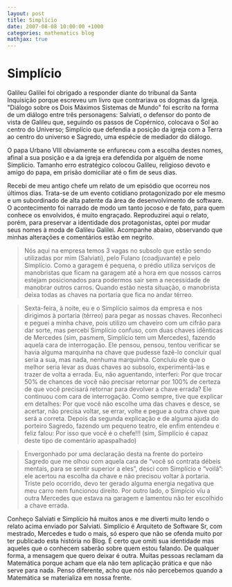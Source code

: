 ```yaml
---
layout: post
title: Simplício
date: 2007-08-08 10:00:00 +1000
categories: mathematics blog
mathjax: true
---
```


# Simplício


Galileu Galilei foi obrigado a responder diante do tribunal da Santa Inquisição porque escreveu um livro que contrariava os dogmas da Igreja. "Diálogo sobre os Dois Máximos Sistemas de Mundo" foi escrito na forma de um diálogo entre três personagens: Salviati, o defensor do ponto de vista de Galileu que, seguindo os passos de Copérnico, colocava o Sol ao centro do Universo; Simplício que defendia a posição da igreja com a Terra ao centro do universo e Sagredo, uma espécie de mediador do diálogo.

O papa Urbano VIII obviamente se enfureceu com a escolha destes nomes, afinal a sua posição e a da igreja era defendida por alguém de nome Simplício. Tamanho erro estratégico colocou Galileu, religioso devoto e amigo do papa, em prisão domiciliar até o fim de seus dias.

Recebi de meu antigo chefe um relato de um episódio que ocorreu nos últimos dias. Trata-se de um evento cotidiano protagonizado por ele mesmo e um subordinado de alta patente da área de desenvolvimento de software. O acontecimento foi narrado de modo um tanto jocoso e de fato, para quem conhece os envolvidos, é muito engraçado. Reproduzirei aqui o relato, porém, para preservar a identidade dos protagonistas, optei por mudar seus nomes à moda de Galileu Galilei. Acompanhe abaixo, observando que minhas alterações e comentários estão em negrito.


>Nós aqui na empresa temos 3 vagas no subsolo que estão sendo utilizadas por mim (Salviati), pelo Fulano (coadjuvante) e pelo Simplício. Como a garagem é pequena, o prédio utiliza serviços de manobristas que ficam na garagem até a hora em que nossos carros estejam posicionados para podermos sair sem a necessidade de manobrar outros carros. Quando estão nesta situação, o manobrista deixa todas as chaves na portaria que fica no andar térreo.

>Sexta-feira, à noite, eu e o Simplício saímos da empresa e nos dirigimos à portaria (térreo) para pegar as nossas chaves. Reconheci e peguei a minha chave, pois utilizo um chaveiro com um cifrão para dar sorte, mas percebi Simplício confuso, com duas chaves idênticas de Mercedes (sim, pasmem, Simplício tem um Mercedes), fazendo aquela cara de interrogação. Ele pensou, pensou, tentou verificar se havia alguma marquinha na chave que pudesse fazê-lo concluir qual seria a sua, mas nada, nenhuma marquinha. Concluiu ele que o melhor seria levar as duas chaves ao subsolo, experimentá-las e trazer de volta a errada. Eu, não aguentando, interferi: Por que trocar 50% de chances de você não precisar retornar por 100% de certeza de que você precisará retornar para devolver a chave errada? Ele continuou com cara de interrogação. Como sempre, tive que explicar em detalhes: Por que você não escolhe uma das chaves e desce, se acertar, não precisa voltar, se errar, volte e pegue a outra chave que será a correta. Depois da segunda explicação e de alguma ajuda do porteiro Sagredo, fazendo um pequeno teatro, ele enfim entendeu e feliz falou: Por isso que você é o chefe!!! (sim, Simplício é capaz deste tipo de comentário apaspalhado)

>Envergonhado por uma declaração desta na frente do porteiro Sagredo que me olhou com aquela cara de “você só contrata débeis mentais, para se sentir superior a eles”, desci com Simplício e “voilá”: ele acertou na escolha da chave e não precisou voltar à portaria. Triste pelo ocorrido, devo ter gerado alguma energia negativa que meu carro nem funcionou direito. Por outro lado, o Simpício viu a outra Mercedes que estava na garagem e lamentou não ter escolhido a chave errada.


Conheço Salviati e Simplício há muitos anos e me diverti muito lendo o relato acima enviado por Salviati. Simplício é Arquiteto de Software Sr, com mestrado, Mercedes e tudo o mais, só espero que não se ofenda muito por ter publicado esta história no Blog. É certo que omiti sua identidade mas aqueles que o conhecem saberão sobre quem estou falando. De qualquer forma, a mensagem que quero deixar é outra. Muitas pessoas reclamam da Matemática porque acham que ela não tem aplicação prática e que não serve para nada. Penso diferente, acho que nós não percebemos quando a Matemática se materializa em nossa frente.


